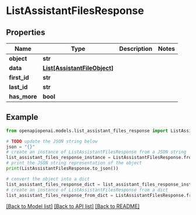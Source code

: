# ListAssistantFilesResponse


## Properties

Name | Type | Description | Notes
------------ | ------------- | ------------- | -------------
**object** | **str** |  | 
**data** | [**List[AssistantFileObject]**](AssistantFileObject.md) |  | 
**first_id** | **str** |  | 
**last_id** | **str** |  | 
**has_more** | **bool** |  | 

## Example

```python
from openapiopenai.models.list_assistant_files_response import ListAssistantFilesResponse

# TODO update the JSON string below
json = "{}"
# create an instance of ListAssistantFilesResponse from a JSON string
list_assistant_files_response_instance = ListAssistantFilesResponse.from_json(json)
# print the JSON string representation of the object
print(ListAssistantFilesResponse.to_json())

# convert the object into a dict
list_assistant_files_response_dict = list_assistant_files_response_instance.to_dict()
# create an instance of ListAssistantFilesResponse from a dict
list_assistant_files_response_from_dict = ListAssistantFilesResponse.from_dict(list_assistant_files_response_dict)
```
[[Back to Model list]](../README.md#documentation-for-models) [[Back to API list]](../README.md#documentation-for-api-endpoints) [[Back to README]](../README.md)


